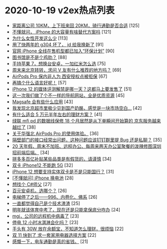 # 2020-10-19 v2ex热点列表

+ [家距离公司 10KM，上下班来回 20KM，骑行通勤是否合适](https://www.v2ex.com/t/716328#reply125) [125]
+ [不懂就问， iPhone 的大容量有啥替代方案吗](https://www.v2ex.com/t/716257#reply121) [121]
+ [为什么女性开发这么少](https://www.v2ex.com/t/716302#reply113) [113]
+ [用了快两年的 g304 坏了， jd 给我换新了](https://www.v2ex.com/t/716258#reply91) [91]
+ [官网 iPhone 全线在售机型都已加入“环保计划”](https://www.v2ex.com/t/716335#reply90) [90]
+ [图书馆是不是个鸡肋？](https://www.v2ex.com/t/716252#reply88) [88]
+ [手持苹果 7，想换台安卓，一加红米怎么选](https://www.v2ex.com/t/716282#reply75) [75]
+ [周末来北京转转，求问 V 友有什么推荐的地方吗？](https://www.v2ex.com/t/716269#reply69) [69]
+ [AirPods Pro 保内非人为 西安授权点被拒保](https://www.v2ex.com/t/716348#reply67) [67]
+ [再搞个什么语言好呢！](https://www.v2ex.com/t/716260#reply57) [57]
+ [iPhone 12 的媒体评测解禁是哪一天？这都马上要发售了](https://www.v2ex.com/t/716261#reply51) [51]
+ [这一次我们做了个不一样的导航网站，全是优质资源](https://www.v2ex.com/t/716431#reply45) [45]
+ [Magsafe 会有些什么应用](https://www.v2ex.com/t/716237#reply43) [43]
+ [我发现北京超市里极少见到国产奶酪，感觉是一块市场空白…](https://www.v2ex.com/t/716342#reply42) [42]
+ [有什么适合 5 万元半年左右的理财方案？](https://www.v2ex.com/t/716385#reply41) [41]
+ [绿联 mfi pd 的数据线保修 18 个月居然是从下单瞬间开始算的 京东服务越来越烂了](https://www.v2ex.com/t/716308#reply38) [38]
+ [关于华强北 AirPods Pro 的使用体验。](https://www.v2ex.com/t/716321#reply36) [36]
+ [隔壁部门的接口经常出问题，这种问题应该钉钉群里提 Bug 还是私聊？](https://www.v2ex.com/t/716279#reply35) [35]
+ [20 天年假、周末不加班、远程办公、每周来两天办公室聚餐的泼辣修图深圳招前端后端。](https://www.v2ex.com/t/716294#reply34) [34]
+ [拼多多百亿补贴某些品类是有假货的，请谨慎](https://www.v2ex.com/t/716346#reply34) [34]
+ [双卡 iPhone12 不能跑 5G](https://www.v2ex.com/t/716451#reply32) [32]
+ [iPhone 12 想要支持实体双卡是不是只能国行？](https://www.v2ex.com/t/716238#reply31) [31]
+ [[不懂就问] iPhone 换电池](https://www.v2ex.com/t/716298#reply28) [28]
+ [想找个 C#师父](https://www.v2ex.com/t/716467#reply27) [27]
+ [百元安卓机，选哪个？](https://www.v2ex.com/t/716374#reply26) [26]
+ [电梯停了之后——996、内卷化、佛系](https://www.v2ex.com/t/716460#reply26) [26]
+ [一直都觉得自己是个技术渣渣](https://www.v2ex.com/t/716447#reply25) [25]
+ [明年就该体育中考了，现在还是只能拿保底分咋办](https://www.v2ex.com/t/716468#reply24) [24]
+ [mgj，公司的远程机中病毒了](https://www.v2ex.com/t/716291#reply23) [23]
+ [停电 12 小时冰淇淋会化吗？](https://www.v2ex.com/t/716464#reply23) [23]
+ [手头有 30W 放在余额宝，不知道怎么理财，很烦恼](https://www.v2ex.com/t/716375#reply22) [22]
+ [双 11 快到了 求一套家用电器选择方案](https://www.v2ex.com/t/716245#reply22) [22]
+ [感慨一下，电车通勤是真的省钱。](https://www.v2ex.com/t/716430#reply21) [21]
